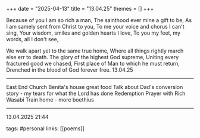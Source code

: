 +++
date = "2025-04-13"
title = "13.04.25"
themes = []
+++

Because of you I am so rich a man,
The sainthood ever mine a gift to be,
As I am samely sent from Christ to you,
To me your voice and chorus I can't sing,
Your wisdom, smiles and golden hearts I love,
To you my feet, my words, all I don't see,

We walk apart yet to the same true home,
Where all things rightly march else err to death.
The glory of the highest God supreme,
Uniting every fractured good we chased,
First place of Man to which he must return,
Drenched in the blood of God forever free.
13.04.25

---

East End Church
Benita's house great food
Talk about Dad's conversion story - my tears for what the Lord has done
Redemption
Prayer with Rich
Wasabi
Train home - more boethius

---

13.04.2025 21:44

tags: #personal
links: [[poems]]
